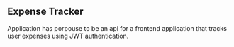 ## Expense Tracker
Application has porpouse to be an api for a frontend application that tracks user expenses using JWT authentication. 
